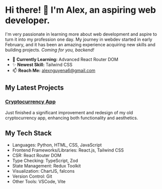 # Hi there! 👋 I'm Alex, an aspiring web developer.

I'm very passionate in learning more about web development and aspire to turn it into my profession one day. My journey in webdev started in early February, and it has been an amazing experience acquiring new skills and building projects. *Coming for you, backend!*

- 🌱 **Currently Learning:** Advanced React Router DOM
- ✨ **Newest Skill:** Tailwind CSS
- 📫 **Reach Me:** alexnguyena6@gmail.com

## My Latest Projects
### [Cryptocurrency App](https://github.com/vempr/crypto-app)
Just finished a significant improvement and redesign of my old cryptocurrency app, enhancing both functionality and aesthetics.

## My Tech Stack
- Languages: Python, HTML, CSS, JavaScript
- Frontend Frameworks/Libraries: React.js, Tailwind CSS
- CSR: React Router DOM
- Type Checking: TypeScript, Zod
- State Management: Redux Toolkit
- Visualization: ChartJS, faIcons
- Version Control: Git
- Other Tools: VSCode, Vite
